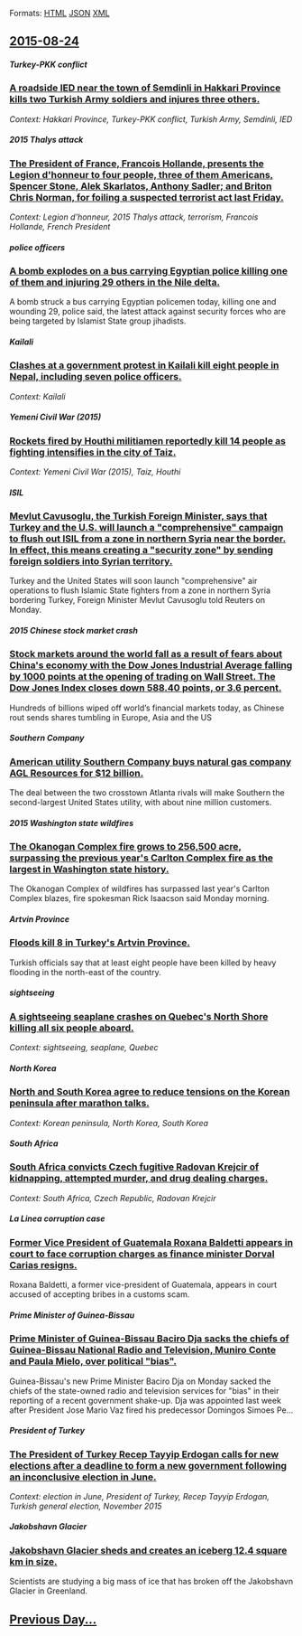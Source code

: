 
Formats: [HTML](2015/08/24/index.html)  [JSON](2015/08/24/index.json)  [XML](2015/08/24/index.xml)  

## [2015-08-24](/news/2015/08/24/index.md)

##### Turkey-PKK conflict
### [A roadside IED near the town of Semdinli in Hakkari Province kills two Turkish Army soldiers and injures three others. ](/news/2015/08/24/a-roadside-ied-near-the-town-of-aemdinli-in-hakkari-province-kills-two-turkish-army-soldiers-and-injures-three-others.md)
_Context: Hakkari Province, Turkey-PKK conflict, Turkish Army, Semdinli, IED_

##### 2015 Thalys attack
### [The President of France, Francois Hollande, presents the Legion d'honneur to four people, three of them Americans, Spencer Stone, Alek Skarlatos, Anthony Sadler; and Briton Chris Norman, for foiling a suspected terrorist act last Friday. ](/news/2015/08/24/the-president-of-france-franassois-hollande-presents-the-la-c-gion-d-honneur-to-four-people-three-of-them-americans-spencer-stone-alek-ska.md)
_Context: Legion d'honneur, 2015 Thalys attack, terrorism, Francois Hollande, French President_

##### police officers
### [A bomb explodes on a bus carrying Egyptian police killing one of them and injuring 29 others in the Nile delta. ](/news/2015/08/24/a-bomb-explodes-on-a-bus-carrying-egyptian-police-killing-one-of-them-and-injuring-29-others-in-the-nile-delta.md)
A bomb struck a bus carrying Egyptian policemen today, killing one and wounding 29, police said, the latest attack against security forces who are being targeted by Islamist State group jihadists.

##### Kailali
### [Clashes at a government protest in Kailali kill eight people in Nepal, including seven police officers. ](/news/2015/08/24/clashes-at-a-government-protest-in-kailali-kill-eight-people-in-nepal-including-seven-police-officers.md)
_Context: Kailali_

##### Yemeni Civil War (2015)
### [Rockets fired by Houthi militiamen reportedly kill 14 people as fighting intensifies in the city of Taiz. ](/news/2015/08/24/rockets-fired-by-houthi-militiamen-reportedly-kill-14-people-as-fighting-intensifies-in-the-city-of-taiz.md)
_Context: Yemeni Civil War (2015), Taiz, Houthi_

##### ISIL
### [Mevlut Cavusoglu, the Turkish Foreign Minister, says that Turkey and the U.S. will launch a "comprehensive" campaign to flush out ISIL from a zone in northern Syria near the border. In effect, this means creating a "security zone" by sending foreign soldiers into Syrian territory. ](/news/2015/08/24/mevla1-4t-aavuaoalu-the-turkish-foreign-minister-says-that-turkey-and-the-u-s-will-launch-a-comprehensive-campaign-to-flush-out-isil-f.md)
Turkey and the United States will soon launch &quot;comprehensive&quot; air operations to flush Islamic State fighters from a zone in northern Syria bordering Turkey, Foreign Minister Mevlut Cavusoglu told Reuters on Monday.

##### 2015 Chinese stock market crash
### [Stock markets around the world fall as a result of fears about China's economy with the Dow Jones Industrial Average falling by 1000 points at the opening of trading on Wall Street. The Dow Jones Index closes down 588.40 points, or 3.6 percent. ](/news/2015/08/24/stock-markets-around-the-world-fall-as-a-result-of-fears-about-china-s-economy-with-the-dow-jones-industrial-average-falling-by-1000-points.md)
Hundreds of billions wiped off world’s financial markets today, as Chinese rout sends shares tumbling in Europe, Asia and the US

##### Southern Company
### [American utility Southern Company buys natural gas company AGL Resources for $12 billion. ](/news/2015/08/24/american-utility-southern-company-buys-natural-gas-company-agl-resources-for-12-billion.md)
The deal between the two crosstown Atlanta rivals will make Southern the second-largest United States utility, with about nine million customers.

##### 2015 Washington state wildfires
### [The Okanogan Complex fire grows to 256,500 acre, surpassing the previous year's Carlton Complex fire as the largest in Washington state history. ](/news/2015/08/24/the-okanogan-complex-fire-grows-to-256-500-acre-surpassing-the-previous-year-s-carlton-complex-fire-as-the-largest-in-washington-state-hist.md)
The Okanogan Complex of wildfires has surpassed last year&#x27;s Carlton Complex blazes, fire spokesman Rick Isaacson said Monday morning.

##### Artvin Province
### [Floods kill 8 in Turkey's Artvin Province. ](/news/2015/08/24/floods-kill-8-in-turkey-s-artvin-province.md)
Turkish officials say that at least eight people have been killed by heavy flooding in the north-east of the country.

##### sightseeing
### [A sightseeing seaplane crashes on Quebec's North Shore killing all six people aboard. ](/news/2015/08/24/a-sightseeing-seaplane-crashes-on-quebec-s-north-shore-killing-all-six-people-aboard.md)
_Context: sightseeing, seaplane, Quebec_

##### North Korea
### [North and South Korea agree to reduce tensions on the Korean peninsula after marathon talks. ](/news/2015/08/24/north-and-south-korea-agree-to-reduce-tensions-on-the-korean-peninsula-after-marathon-talks.md)
_Context: Korean peninsula, North Korea, South Korea_

##### South Africa
### [South Africa convicts Czech fugitive Radovan Krejcir of kidnapping, attempted murder, and drug dealing charges. ](/news/2015/08/24/south-africa-convicts-czech-fugitive-radovan-krejaaa-of-kidnapping-attempted-murder-and-drug-dealing-charges.md)
_Context: South Africa, Czech Republic, Radovan Krejcir_

##### La Linea corruption case
### [Former Vice President of Guatemala Roxana Baldetti appears in court to face corruption charges as finance minister Dorval Carias resigns. ](/news/2015/08/24/former-vice-president-of-guatemala-roxana-baldetti-appears-in-court-to-face-corruption-charges-as-finance-minister-dorval-caraas-resigns.md)
Roxana Baldetti, a former vice-president of Guatemala, appears in court accused of accepting bribes in a customs scam.

##### Prime Minister of Guinea-Bissau
### [Prime Minister of Guinea-Bissau Baciro Dja sacks the chiefs of Guinea-Bissau National Radio and Television, Muniro Conte and Paula Mielo, over political "bias". ](/news/2015/08/24/prime-minister-of-guinea-bissau-baciro-dja-sacks-the-chiefs-of-guinea-bissau-national-radio-and-television-muniro-conte-and-paula-mielo-o.md)
Guinea-Bissau&#x27;s new Prime Minister Baciro Dja on Monday sacked the chiefs of the state-owned radio and television services for &quot;bias&quot; in their reporting of a recent government shake-up. Dja was appointed last week after President Jose Mario Vaz fired his predecessor Domingos Simoes Pe...

##### President of Turkey
### [The President of Turkey Recep Tayyip Erdogan calls for new elections after a deadline to form a new government following an inconclusive election in June. ](/news/2015/08/24/the-president-of-turkey-recep-tayyip-erdoaan-calls-for-new-elections-after-a-deadline-to-form-a-new-government-following-an-inconclusive-el.md)
_Context: election in June, President of Turkey, Recep Tayyip Erdogan, Turkish general election, November 2015_

##### Jakobshavn Glacier
### [Jakobshavn Glacier sheds and creates an iceberg 12.4 square km in size. ](/news/2015/08/24/jakobshavn-glacier-sheds-and-creates-an-iceberg-12-4-square-km-in-size.md)
Scientists are studying a big mass of ice that has broken off the Jakobshavn Glacier in Greenland.

## [Previous Day...](/news/2015/08/23/index.md)

